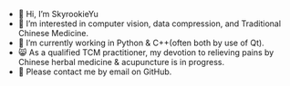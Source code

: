 - :runner: Hi, I’m SkyrookieYu
- :herb: I’m interested in computer vision, data compression, and Traditional Chinese Medicine.
- :sunflower: I’m currently working in Python & C++(often both by use of Qt).
- :smile_cat: As a qualified TCM practitioner, my devotion to relieving pains by Chinese herbal medicine & acupuncture is in progress.
- :email: Please contact me by email on GitHub. 

<!---
SkyrookieYu/SkyrookieYu is a ✨ special ✨ repository because its `README.md` (this file) appears on your GitHub profile.
You can click the Preview link to take a look at your changes.
--->
